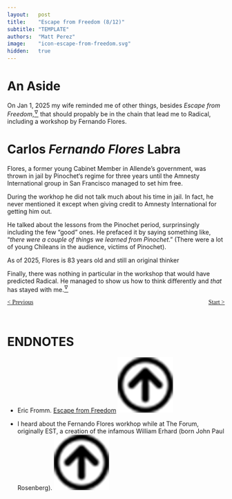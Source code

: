 ```yaml
---
layout:   post
title:    "Escape from Freedom (8/12)"
subtitle: "TEMPLATE"
authors:  "Matt Perez"
image:    "icon-escape-from-freedom.svg"
hidden:   true
---
```


<div style='display:none; '>
 <p><em>Escape from Freedom</em> was published in 1941. Pim de Morre, co-founder of <em>Corporate Rebels</em>, reminded me of it(he is reading it!). I first read it when I was 18-19 years old (I am a mere 73 now).</p>
</div>

<h1>An Aside</h1>
 <p>On Jan 1, 2025 my wife reminded me of other things, besides <em>Escape from Freedom</em>,<a href='#en01'><sup id='bm01'>&hairsp;&nabla;&hairsp;</sup></a> that should propably be in the chain that lead me to Radical, including a workshop by Fernando Flores.</p>

<h1>Carlos <em>Fernando Flores</em> Labra</h1>
 <p>Flores, a former young Cabinet Member in Allende&rsquo;s government, was thrown in jail by Pinochet&lsquo;s regime for three years until the Amnesty International group in San Francisco managed to set him free.</p>
 <p>During the workhop he did not talk much about his time in jail. In fact, he never mentioned it except when giving credit to Amnesty International for getting him out.</p>
 <p>He talked about the lessons from the Pinochet period, surprinsingly including the few &ldquo;good&rdquo; ones. He prefaced it by saying something like, &ldquo;<em>there were a couple of things we learned from Pinochet</em>.&rdquo; (There were a lot of young Chileans in the audience, victims of Pinochet).</p>
 <p>As of 2025, Flores is 83 years old and still an original thinker</p>
 <p>Finally, there was nothing in particular in the workshop that would have predicted Radical. He managed to show us how to think differently and <em>that</em> has stayed with me.<a href='#en02'><sup id='bm02'>&hairsp;&nabla;&hairsp;</sup></a></p>

<div style="margin-bottom:1in; font-family: American Typewriter, serif; ">
 <span style="float:left; ">
  <a href="https://radicalcompanies.com/2024/12/29/escape-from-freedom">&lt; Previous</a>
 </span>
 <span style="float:right; ">
  <a href="https://radicalcompanies.com/2025/01/03/escape-from-freedom">Start &gt;</a>
 </span>
</div>

<h1 class="_section">ENDNOTES</h1>
 <ul>
  <li id="en01">
   <p class="_list-item">
    Eric Fromm.
    <a href="https://www.amazon.com/Escape-Freedom-Erich-Fromm/dp/0805031499" target="_blank">Escape from Freedom</a>
    <a href="#bm01" class="_uparrow"><img src="/assets/img/arrow-up-icon.png"></a>
   </p>
  </li>
  <li id="en02">
   <p class="_list-item">
    I heard about the Fernando Flores workhop while at The Forum, originally EST, a creation of the infamous William Erhard (born John Paul Rosenberg).
    <a href="#bm02" class="_uparrow"><img src="/assets/img/arrow-up-icon.png"></a>
   </p>
  </li>
 </ul>